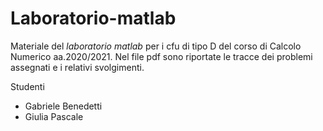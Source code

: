 # Laboratorio-matlab
Materiale del *laboratorio matlab* per i cfu di tipo D del corso di Calcolo Numerico aa.2020/2021. 
Nel file pdf sono riportate le tracce dei problemi assegnati e i relativi svolgimenti.

Studenti
- Gabriele Benedetti
- Giulia Pascale

